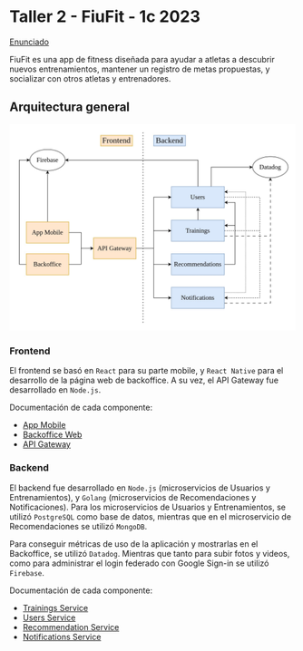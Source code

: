 # Taller 2 - FiuFit - 1c 2023

[Enunciado](https://taller-de-programacion-2.github.io/tasks/statement/2023/1/enunciado/)

FiuFit es una app de fitness diseñada para ayudar a atletas a descubrir nuevos entrenamientos, mantener un registro de metas propuestas, y socializar con otros atletas y entrenadores.

## Arquitectura general

![Diagrama de microservicios](./docs/images/microservice-diagram.jpg)

### Frontend

El frontend se basó en `React` para su parte mobile, y `React Native` para el desarrollo de la página web de backoffice. A su vez, el API Gateway fue desarrollado en `Node.js`.

Documentación de cada componente:

 - [App Mobile](https://github.com/T2-1c2023/AppMobile/blob/master/README.md)
 - [Backoffice Web](https://github.com/T2-1c2023/WebAdmin/blob/main/README.md)
 - [API Gateway](https://github.com/T2-1c2023/APIGatewayService/blob/main/README.md)

### Backend

El backend fue desarrollado en `Node.js` (microservicios de Usuarios y Entrenamientos), y `Golang` (microservicios de Recomendaciones y Notificaciones). Para los microservicios de Usuarios y Entrenamientos, se utilizó `PostgreSQL` como base de datos, mientras que en el microservicio de Recomendaciones se utilizó `MongoDB`.

Para conseguir métricas de uso de la aplicación y mostrarlas en el Backoffice, se utilizó `Datadog`. Mientras que tanto para subir fotos y videos, como para administrar el login federado con Google Sign-in se utilizó `Firebase`.

Documentación de cada componente:

 - [Trainings Service](https://github.com/T2-1c2023/TrainingsService/blob/main/README.md)
 - [Users Service](https://github.com/T2-1c2023/UsersService/blob/main/README.md)
 - [Recommendation Service](https://github.com/T2-1c2023/RecommendationService/blob/main/README.md)
 - [Notifications Service](https://github.com/T2-1c2023/NotificationsService/blob/main/README.md)
